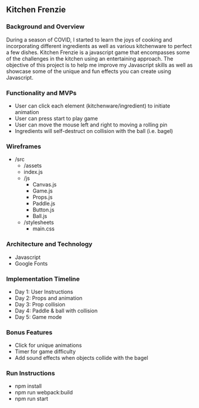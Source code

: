 ## Kitchen Frenzie
### Background and Overview
During a season of COVID, I started to learn the joys of cooking and incorporating different ingredients as well as various kitchenware to perfect a few dishes. Kitchen Frenzie is a javascript game that encompasses some of the challenges in the kitchen using an entertaining approach. The objective of this project is to help me improve my Javascript skills as well as showcase some of the unique and fun effects you can create using Javascript.

### Functionality and MVPs
- User can click each element (kitchenware/ingredient) to initiate animation
- User can press start to play game
- User can move the mouse left and right to moving a rolling pin
- Ingredients will self-destruct on collision with the ball (i.e. bagel)

### Wireframes
- /src
    - /assets
    - index.js
    - /js
        - Canvas.js
        - Game.js
        - Props.js
        - Paddle.js
        - Button.js
        - Ball.js
    - /stylesheets
        - main.css

### Architecture and Technology
- Javascript
- Google Fonts

### Implementation Timeline
- Day 1: User Instructions
- Day 2: Props and animation
- Day 3: Prop collision
- Day 4: Paddle & ball with collision
- Day 5: Game mode

### Bonus Features
- Click for unique animations
- Timer for game difficulty
- Add sound effects when objects collide with the bagel

### Run Instructions
- npm install
- npm run webpack:build
- npm run start
